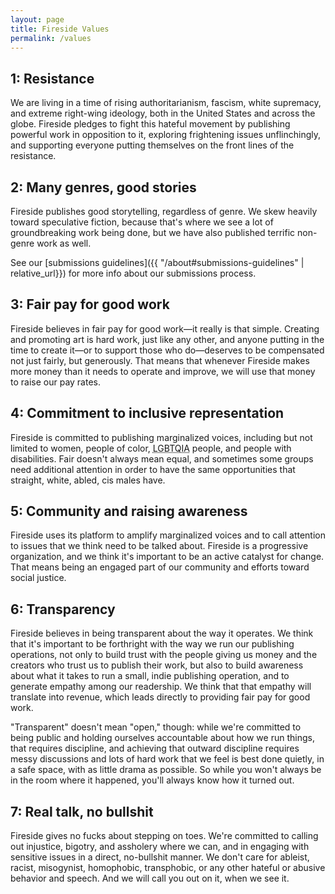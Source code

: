 ```yaml
---
layout: page
title: Fireside Values
permalink: /values
---
```


## 1: Resistance
We are living in a time of rising authoritarianism, fascism, white supremacy, and extreme right-wing ideology, both in the United States and across the globe. Fireside pledges to fight this hateful movement by publishing powerful work in opposition to it, exploring frightening issues unflinchingly, and supporting everyone putting themselves on the front lines of the resistance.

## 2: Many genres, good stories
Fireside publishes good storytelling, regardless of genre. We skew heavily toward speculative fiction, because that's where we see a lot of groundbreaking work being done, but we have also published terrific non-genre work as well.

See our [submissions guidelines]({{ "/about#submissions-guidelines" | relative_url}}) for more info about our submissions process.

## 3: Fair pay for good work
Fireside believes in fair pay for good work—it really is that simple. Creating and promoting art is hard work, just like any other, and anyone putting in the time to create it—or to support those who do—deserves to be compensated not just fairly, but generously. That means that whenever Fireside makes more money than it needs to operate and improve, we will use that money to raise our pay rates.

## 4: Commitment to inclusive representation
Fireside is committed to publishing marginalized voices, including but not limited to women, people of color, <abbr title="L.  G. B.  T. Q. I.  A.">LGBTQIA</abbr>  people, and people with disabilities. Fair doesn't always mean equal, and sometimes some groups need additional attention in order to have the same opportunities that straight, white, abled, cis males have.

## 5: Community and raising awareness
Fireside uses its platform to amplify marginalized voices and to call attention to issues that we think need to be talked about. Fireside is a progressive organization, and we think it's important to be an active catalyst for change. That means being an engaged part of our community and efforts toward social justice.

## 6: Transparency
Fireside believes in being transparent about the way it operates. We think that it's important to be forthright with the way we run our publishing operations, not only to build trust with the people giving us money and the creators who trust us to publish their work, but also to build awareness about what it takes to run a small, indie publishing operation, and to generate empathy among our readership. We think that that empathy will translate into revenue, which leads directly to providing fair pay for good work.

"Transparent" doesn't mean "open," though: while we're committed to being public and holding ourselves accountable about how we run things, that requires discipline, and achieving that outward discipline requires messy discussions and lots of hard work that we feel is best done quietly, in a safe space, with as little drama as possible. So while you won't always be in the room where it happened, you'll always know how it turned out.

## 7: Real talk, no bullshit
Fireside gives no fucks about stepping on toes. We're committed to calling out injustice, bigotry, and assholery where we can, and in engaging with sensitive issues in a direct, no-bullshit manner. We don't care for ableist, racist, misogynist, homophobic, transphobic, or any other hateful or abusive behavior and speech. And we will call you out on it, when we see it.
